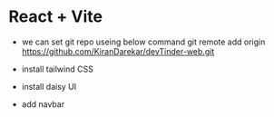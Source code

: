 # React + Vite

- we can set git repo useing below command 
git remote add origin https://github.com/KiranDarekar/devTinder-web.git

- install tailwind CSS
- install daisy UI 
- add navbar